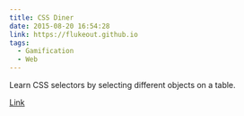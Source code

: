 ```yaml
---
title: CSS Diner
date: 2015-08-20 16:54:28
link: https://flukeout.github.io
tags:
  - Gamification
  - Web
---
```

Learn CSS selectors by selecting different objects on a table.

[Link](https://flukeout.github.io/)